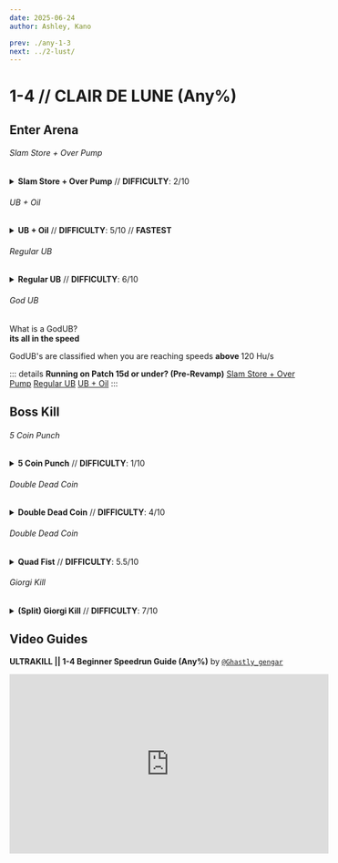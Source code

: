 ```yaml
---
date: 2025-06-24
author: Ashley, Kano

prev: ./any-1-3
next: ../2-lust/
---
```


# 1-4 // CLAIR DE LUNE (Any%)

## Enter Arena

<div class="hidden-header">

###### Slam Store + Over Pump

</div>

<details class="easy">
    <summary>
        <b>Slam Store + Over Pump</b> // <b>DIFFICULTY</b>: 2/10
    </summary>
    <p>
     Start by charging an overpump and then performing a <a href="/speedrun-tech#slam-store">Slam Store</a> in the red room hallway and sliding.
     </p>
      <p>
     When you land, <a href="/speedrun-tech#slide-jump">Slide Jump</a> then repeat until you reach the window. Break the glass with whiplash, look down and overpump to boost through the window.
    </p>
</details>


<div class="hidden-header">

###### UB + Oil

</div>

<details class="medium">
    <summary>
        <b>UB + Oil</b> // <b>DIFFICULTY</b>: 5/10 // <b>FASTEST</b>
    </summary>
    <p>
     Start by turning around and aligning your camera as shown then walk backwards until you reach the spot shown.
    </p>
    <p>
    Right as the door opens <a href="/speedrun-tech#ub(ultraboost)">UB</a> then quickly turn around and place oil beneath you to maintain your speed until you reach the checkpoint.
    </p>
      <p>
      Checkpoint, and immediatly slide to preserve speed through the checkpoint, use whiplash to break the glass, turn around and <a href="/speedrun-tech#ub(ultraboost)">UB</a> while continuing to hold slide.
    </p>
</details>
<div class="hidden-header">

###### Regular UB

</div>

<details class="medium">
    <summary>
        <b>Regular UB</b> // <b>DIFFICULTY</b>: 6/10
    </summary>
    <p>
     Start by turning around and aligning your camera as shown then walk backwards until you reach the spot shown. 
     </p>
      <p>
      Right as the door opens <a href="/speedrun-tech#ub(ultraboost)">UB</a> and begin charging an overpump
      </p>
      <p>
      As you land <a href="/speedrun-tech#bhop">Bhop</a> to preserve your momentum, then <a href="/speedrun-tech#slide-jump">Slide Jump</a> the next time you land, whiplash to break the glass. Look down and overpump to boost through the window. 
    </p>
</details>

###### God UB
<font size="2">
    
</font>
<div class="note">
        <div class="tips-header">
            <i class="fa-solid fa-lightbulb"></i>
            What is a GodUB?
        </div>
        <b> its all in the speed </b>
        <p>
        </p>
        GodUB's are classified when you are reaching speeds <b> above </b> 120 Hu/s
</div>

::: details **Running on Patch 15d or under? (Pre-Revamp)**
[Slam Store + Over Pump](https://youtu.be/4uwNYTG6wPM)
[Regular UB](https://youtu.be/4uwNYTG6wPM&t=11s)
[UB + Oil](https://youtu.be/4uwNYTG6wPM&t=24s)
:::

## Boss Kill

<div class="hidden-header">

###### 5 Coin Punch

</div>

<details class="easy">
    <summary>
        <b>5 Coin Punch</b> // <b>DIFFICULTY</b>: 1/10
    </summary>
    <p>
     As you reach the trigger for V2 spawning, the game will slowdown, when it does, slam to the ground. 
     </p>
      <p>
      Jump over the shockwave from V2 landing, look down, throw a coin, and <a href="/speedrun-tech#coin-punch">Punch</a> it
      Junp, punch the same coin back into V2, and slam to the ground. Repeat this until V2 dies.
      </p>
      <p>
      Charge an overpump and stand in the spot as shown. Wait until V2 jumps, then overpump to grab the arm as it spawns, then dash 3 times towards the exit, slam and slide into the exit using <a href="/speedrun-tech#slideways">Slideways</a> for extra speed.
    </p>
</details>

<div class="hidden-header">

###### Double Dead Coin

</div>

<details class="medium">
    <summary>
        <b>Double Dead Coin</b> // <b>DIFFICULTY</b>: 4/10
    </summary>
    <p>
     As you go through the window, throw a coin. As you reach the trigger for V2 spawning, the game will slowdown, when it does, shoot the coin and slam to the ground. 
     </p>
      <p>
      <a href="/speedrun-tech#multi-deadcoin">Double Dead Coin</a>, jump, and punch the coin, into V2 twice, slam jump, punch the coin again, look down and shoot the coin with the marksman.
      </p>
      <p>
      Charge an overpump and stand in the spot as shown. Wait until V2 jumps, then overpump to grab the arm as it spawns, then dash 3 times towards the exit, slam and slide into the exit using <a href="/speedrun-tech#slideways">Slideways</a> for extra speed.
    </p>
</details>

<div class="hidden-header">

###### Double Dead Coin

</div>

<details class="medium">
    <summary>
        <b>Quad Fist</b> // <b>DIFFICULTY</b>: 5.5/10
    </summary>
    <p>
     As you go through the window, Look down and <a href="/speedrun-tech#fast-coin">Fastcoin</a> 3 coins beneath you.
     </p>
      <p>
      Punch 1 of the coins as soon as v2 spawns.
      After doing the punch, shoot one of the other 2 coins that are left over and slam down.
      After shooting and hitting the ground you want to throw a coin to perform a <a href="/speedrun-tech#multi-deadcoin">Triple Dead Coin</a>
      When you did the triple deadcoin, jump behind the deadcoin and punch it 3 times.
      </p>
      <p>
      Charge an overpump and stand in the spot as shown. Wait until V2 jumps, then overpump to grab the arm as it spawns, then dash 3 times towards the exit, slam and slide into the exit using <a href="/speedrun-tech#slideways">Slideways</a> for extra speed.
    </p>
</details>

<div class="hidden-header">

###### Giorgi Kill

</div>

<details class="hard">
    <summary>
        <b> (Split) Giorgi Kill</b> // <b>DIFFICULTY</b>: 7/10
    </summary>
    <p>
     As you’re entering the window, <a href="/speedrun-tech#multi-deadcoin">Double Deadcoin</a> and then <a href="/speedrun-tech#coin-punch">Punch your coin</a> as soon as possible and slam right after. 
     </p>
      <p>
     After that aim at where the coin ended up after punching (usually in the air where V2 leaps out of), then <a href="/speedrun-tech#dead-coin">Dead Coin</a> it. Jump, <a href="/speedrun-tech#ce-boost-core-eject-boost">Punch the coin</a> twice and then shoot it with the marksman 
     </p>
      <p>
      Charge an overpump and stand in the spot as shown. Wait until V2 jumps, then overpump to grab the arm as it spawns, then dash 3 times towards the exit, slam and slide into the exit using <a href="/speedrun-tech#slideways">Slideways</a> for extra speed.
    </p>
<p>
Overpump, grab V2’s arm, dash 3 times, slam and slide into the exit, using <a href="/speedrun-tech#slideways">Slideways</a> for extra speed
</p>
</br>
<div class="caution">
        <div class="caution-header">
            <i class="fa-solid fa-lightbulb"></i>
            Alternative Giorgi Kill
        </div>
        <b> Split Giorgi </b> // <b>DIFFICULTY</b>: 9/10 // <b> FASTEST </b>

As you’re entering the window, <a href="/speedrun-tech#multi-deadcoin">Double Deadcoin</a> and punch it as soon as possible.

Slam around where the puddle/v2 land area is located, And aim in the center just above the window where the punched coin is located.
try to deadcoin <b> as soon as possible </b>. (it will only work if the coin is in split state) 

make sure when you are deadcoining to delay your coin throw more than usual.
This will both split the coin into V2 with a richoshot and deadcoin your coin.


Finnaly finish the kill by only having to punch the coin twice.
</div>
</details>

## Video Guides
<b>ULTRAKILL || 1-4 Beginner Speedrun Guide (Any%)</b> by <a href="https://www.youtube.com/@ghastly_gengar/videos"><code>@Ghastly_gengar</code></a>
<iframe width="560" height="315" src="https://www.youtube.com/embed/p4ofSgzYRmo" frameborder="0" allow="accelerometer; autoplay; clipboard-write; encrypted-media; gyroscope; picture-in-picture" allowfullscreen></iframe>
